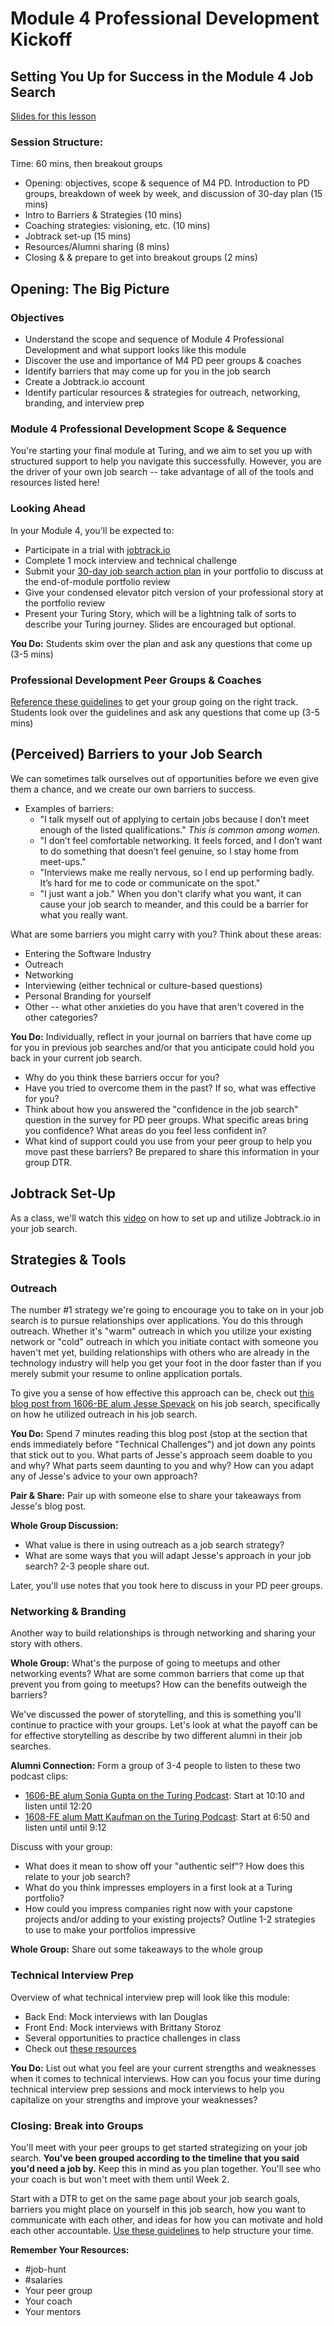 # Module 4 Professional Development Kickoff

## Setting You Up for Success in the Module 4 Job Search

[Slides for this lesson](https://docs.google.com/presentation/d/1DNPivOJBUUnWlwD-n-2K9dysidWPyVFaqCvMmy87Irw/edit?usp=sharing)

### Session Structure:
Time: 60 mins, then breakout groups

* Opening: objectives, scope & sequence of M4 PD. Introduction to PD groups, breakdown of week by week, and discussion of 30-day plan (15 mins)
* Intro to Barriers & Strategies (10 mins)
* Coaching strategies: visioning, etc. (10 mins)
* Jobtrack set-up (15 mins)
* Resources/Alumni sharing (8 mins)
* Closing & & prepare to get into breakout groups (2 mins)

## Opening: The Big Picture
### Objectives
* Understand the scope and sequence of Module 4 Professional Development and what support looks like this module
* Discover the use and importance of M4 PD peer groups & coaches
* Identify barriers that may come up for you in the job search
* Create a Jobtrack.io account
* Identify particular resources & strategies for outreach, networking, branding, and interview prep

### Module 4 Professional Development Scope & Sequence
You're starting your final module at Turing, and we aim to set you up with structured support to help you navigate this successfully. However, you are the driver of your own job search -- take advantage of all of the tools and resources listed here!

### Looking Ahead
In your Module 4, you'll be expected to:

* Participate in a trial with [jobtrack.io](https://jobtrack.io/)
* Complete 1 mock interview and technical challenge
* Submit your [30-day job search action plan](https://github.com/turingschool/career-development-curriculum/blob/master/module_four/post_grad_plan.md) in your portfolio to discuss at the end-of-module portfolio review
* Give your condensed elevator pitch version of your professional story at the portfolio review
* Present your Turing Story, which will be a lightning talk of sorts to describe your Turing journey. Slides are encouraged but optional.

**You Do:** Students skim over the plan and ask any questions that come up (3-5 mins) 

### Professional Development Peer Groups & Coaches

[Reference these guidelines](https://github.com/turingschool/career-development-curriculum/blob/master/module_four/guidelines_for_peer_groups.md) to get your group going on the right track. Students look over the guidelines and ask any questions that come up (3-5 mins)

## (Perceived) Barriers to your Job Search
We can sometimes talk ourselves out of opportunities before we even give them a chance, and we create our own barriers to success.

* Examples of barriers:
	* "I talk myself out of applying to certain jobs because I don’t meet enough of the listed qualifications."
*This is common among women.*
	* "I don’t feel comfortable networking. It feels forced, and I don’t want to do something that doesn’t feel genuine, so I stay home from meet-ups."
	* "Interviews make me really nervous, so I end up performing badly. It’s hard for me to code or communicate on the spot."
	* "I just want a job." When you don't clarify what you want, it can cause your job search to meander, and this could be a barrier for what you really want. 

What are some barriers you might carry with you? Think about these areas:

* Entering the Software Industry
* Outreach
* Networking
* Interviewing (either technical or culture-based questions)
* Personal Branding for yourself
* Other -- what other anxieties do you have that aren't covered in the other categories? 

**You Do:**
Individually, reflect in your journal on barriers that have come up for you in previous job searches and/or that you anticipate could hold you back in your current job search. 
* Why do you think these barriers occur for you? 
* Have you tried to overcome them in the past? If so, what was effective for you? 
* Think about how you answered the "confidence in the job search" question in the survey for PD peer groups. What specific areas bring you confidence? What areas do you feel less confident in?
* What kind of support could you use from your peer group to help you move past these barriers? 
Be prepared to share this information in your group DTR. 

## Jobtrack Set-Up
As a class, we'll watch this [video](https://drive.google.com/file/d/14SPY5CbL5hQj7JDxGrAnCMSkIgmLG78n/view?ts=5a09de11) on how to set up and utilize Jobtrack.io in your job search.  


## Strategies & Tools
### Outreach
The number #1 strategy we're going to encourage you to take on in your job search is to pursue relationships over applications. You do this through outreach. Whether it's "warm" outreach in which you utilize your existing network or "cold" outreach in which you initiate contact with someone you haven't met yet, building relationships with others who are already in the technology industry will help you get your foot in the door faster than if you merely submit your resume to online application portals.

To give you a sense of how effective this approach can be, check out [this blog post from 1606-BE alum Jesse Spevack](http://www.jessespevack.com/blog/2017/3/8/get-hired-how-i-went-from-bootcamp-grad-to-engineer) on his job search, specifically on how he utilized outreach in his job search.

**You Do:** Spend 7 minutes reading this blog post (stop at the section that ends immediately before "Technical Challenges") and jot down any points that stick out to you. What parts of Jesse's approach seem doable to you and why? What parts seem daunting to you and why? How can you adapt any of Jesse's advice to your own approach?

**Pair & Share:** Pair up with someone else to share your takeaways from Jesse's blog post.

**Whole Group Discussion:** 
* What value is there in using outreach as a job search strategy?
* What are some ways that you will adapt Jesse's approach in your job search? 2-3 people share out.

Later, you'll use notes that you took here to discuss in your PD peer groups. 

### Networking & Branding
Another way to build relationships is through networking and sharing your story with others. 

**Whole Group:** What's the purpose of going to meetups and other networking events? What are some common barriers that come up that prevent you from going to meetups? How can the benefits outweigh the barriers?

We've discussed the power of storytelling, and this is something you'll continue to practice with your groups. Let's look at what the payoff can be for effective storytelling as describe by two different alumni in their job searches.

**Alumni Connection:** 
Form a group of 3-4 people to listen to these two podcast clips:
* [1606-BE alum Sonia Gupta on the Turing Podcast](http://turingschool.libsyn.com/turing-grads-sonia-gupta-jesse-spevack): Start at 10:10 and listen until 12:20
* [1608-FE alum Matt Kaufman on the Turing Podcast](http://turingschool.libsyn.com/turing-podcast-revival-episode-5-turing-grads-the-real-world): Start at 6:50 and listen until until 9:12

Discuss with your group:
* What does it mean to show off your "authentic self"? How does this relate to your job search?  
* What do you think impresses employers in a first look at a Turing portfolio?
* How could you impress companies right now with your capstone projects and/or adding to your existing projects? Outline 1-2 strategies to use to make your portfolios impressive

**Whole Group:** Share out some takeaways to the whole group

### Technical Interview Prep
Overview of what technical interview prep will look like this module:
* Back End: Mock interviews with Ian Douglas
* Front End: Mock interviews with Brittany Storoz
* Several opportunities to practice challenges in class
* Check out [these resources](https://github.com/turingschool/career-development-curriculum/blob/master/module_three/technical_interview_prep_resources.md)

**You Do:** List out what you feel are your current strengths and weaknesses when it comes to technical interviews. How can you focus your time during technical interview prep sessions and mock interviews to help you capitalize on your strengths and improve your weaknesses?

### Closing: Break into Groups
You'll meet with your peer groups to get started strategizing on your job search. **You've been grouped according to the timeline that you said you'd need a job by.** Keep this in mind as you plan together. You'll see who your coach is but won't meet with them until Week 2. 

Start with a DTR to get on the same page about your job search goals, barriers you might place on yourself in this job search, how you want to communicate with each other, and ideas for how you can motivate and hold each other accountable. [Use these guidelines](https://github.com/turingschool/career-development-curriculum/blob/master/module_four/guidelines_for_peer_groups.md) to help structure your time. 

**Remember Your Resources:**

* #job-hunt
* #salaries
* Your peer group
* Your coach
* Your mentors
 
